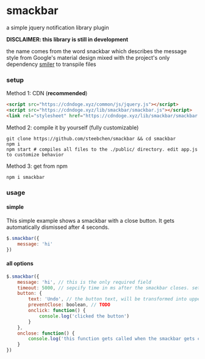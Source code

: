 # smackbar
a simple jquery notification library plugin

**DISCLAIMER: this library is still in development**

the name comes from the word snackbar which describes the message style from
Google's material design mixed with the project's only dependency
[smiler](https://github.com/steebchen/smiler) to transpile files

### setup

Method 1: CDN (**recommended**)

```html
<script src="https://cdndoge.xyz/common/js/jquery.js"></script>
<script src="https://cdndoge.xyz/lib/smackbar/smackbar.js"></script>
<link rel="stylesheet" href="https://cdndoge.xyz/lib/smackbar/smackbar.css"/>
```

Method 2: compile it by yourself (fully customizable)

```
git clone https://github.com/steebchen/smackbar && cd smackbar
npm i
npm start # compiles all files to the ./public/ directory. edit app.js to customize behavior
```

Method 3: get from npm

```
npm i smackbar
```

### usage

#### simple

This simple example shows a smackbar with a close button. It gets automatically
dismissed after 4 seconds.

```js
$.smackbar({
    message: 'hi'
})
```

#### all options

```js
$.smackbar({
    message: 'hi', // this is the only required field
    timeout: 5000, // sepcify time in ms after the smackbar closes. set to false or 0 to disable
    button: {
        text: 'Undo', // the button text, will be transformed into uppercase automatically
        preventClose: boolean, // TODO
        onclick: function() {
            console.log('clicked the button')
        }
    },
    onclose: function() {
        console.log('this function gets called when the smackbar gets closed')
    }
})
```

